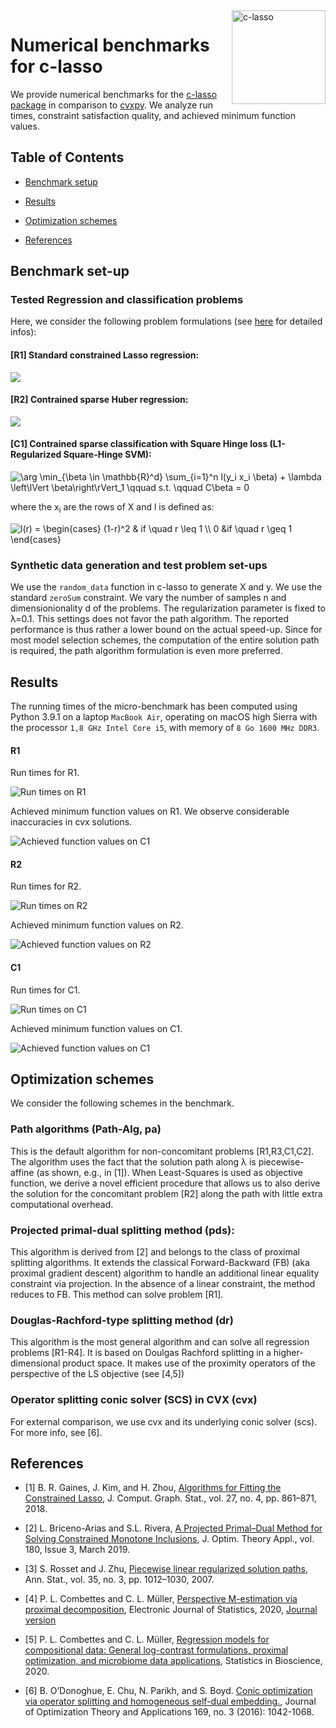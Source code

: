 <img src="https://i.imgur.com/2nGwlux.png" alt="c-lasso" height="150" align="right"/>

# Numerical benchmarks for c-lasso 

We provide numerical benchmarks for the [c-lasso package](https://c-lasso.readthedocs.io/en/latest/) in comparison to [cvxpy](https://www.cvxpy.org). 
We analyze run times, constraint satisfaction quality, and achieved minimum function values.


## Table of Contents

* [Benchmark setup](#installation)
* [Results](#getting-started)
* [Optimization schemes](#optimization-schemes)

* [References](#references)


##  Benchmark set-up

###  Tested Regression and classification problems

Here, we consider the following problem formulations (see [here](../README.md) for detailed infos):

#### [R1] Standard constrained Lasso regression:             

<img src="https://latex.codecogs.com/gif.latex?\arg\min_{\beta\in&space;R^d}&space;||&space;X\beta-y&space;||^2&space;&plus;&space;\lambda&space;||\beta||_1&space;\qquad\mbox{s.t.}\qquad&space;C\beta=0" />

#### [R2] Contrained sparse Huber regression:                   

<img src="https://latex.codecogs.com/gif.latex?\arg\min_{\beta\in&space;R^d}&space;h_{\rho}(X\beta-y&space;)&space;&plus;&space;\lambda&space;||\beta||_1&space;\qquad\mbox{s.t.}\qquad&space;C\beta=0" />

#### [C1] Contrained sparse classification with Square Hinge loss (L1-Regularized Square-Hinge SVM): 

<img src="https://latex.codecogs.com/gif.latex?\arg&space;\min_{\beta&space;\in&space;\mathbb{R}^d}&space;\sum_{i=1}^n&space;l(y_i&space;x_i^\top&space;\beta)&space;&plus;&space;\lambda&space;\left\lVert&space;\beta\right\rVert_1&space;\qquad&space;s.t.&space;\qquad&space;C\beta&space;=&space;0" title="\arg \min_{\beta \in \mathbb{R}^d} \sum_{i=1}^n l(y_i x_i \beta) + \lambda \left\lVert \beta\right\rVert_1 \qquad s.t. \qquad C\beta = 0" />

where the x<sub>i</sub> are the rows of X and l is defined as:

<img src="https://latex.codecogs.com/gif.latex?l(r)&space;=&space;\begin{cases}&space;(1-r)^2&space;&&space;if&space;\quad&space;r&space;\leq&space;1&space;\\&space;0&space;&if&space;\quad&space;r&space;\geq&space;1&space;\end{cases}" title="l(r) = \begin{cases} (1-r)^2 & if \quad r \leq 1 \\ 0 &if \quad r \geq 1 \end{cases}" />

###  Synthetic data generation and test problem set-ups 

We use the `random_data` function in c-lasso to generate X and y. We use the standard `zeroSum` constraint. We vary the number of samples n and dimensionionality d of the problems. The regularization parameter is fixed to &lambda;=0.1. This settings does not favor the path algorithm. The reported performance is thus rather a lower bound on the actual speed-up. Since for most model selection schemes, the computation of the entire solution path is required, the path algorithm formulation is even more preferred.  

## Results

The running times of the micro-benchmark has been computed using Python 3.9.1 on a laptop `MacBook Air`, operating on macOS high Sierra with the processor `1,8 GHz Intel Core i5`, with memory of `8 Go 1600 MHz DDR3`.

#### R1

Run times for R1. 

![Run times on R1](./output/bm-R1-times.png)

Achieved minimum function values on R1. We observe considerable inaccuracies in cvx solutions.

![Achieved function values on C1](./output/bm-R1-losses.png)


#### R2

Run times for R2. 

![Run times on R2](./output/bm-R2-times.png)

Achieved minimum function values on R2. 

![Achieved function values on R2](./output/bm-R2-losses.png)

#### C1

Run times for C1. 

![Run times on C1](./output/bm-C1-times.png)

Achieved minimum function values on C1. 

![Achieved function values on C1](./output/bm-C1-losses.png)



## Optimization schemes

We consider the following schemes in the benchmark.

### Path algorithms (Path-Alg, pa) 
This is the default algorithm for non-concomitant problems [R1,R3,C1,C2]. 
The algorithm uses the fact that the solution path along &lambda; is piecewise-
affine (as shown, e.g., in [1]). When Least-Squares is used as objective function,
we derive a novel efficient procedure that allows us to also derive the 
solution for the concomitant problem [R2] along the path with little extra computational overhead.

### Projected primal-dual splitting method (pds):
This algorithm is derived from [2] and belongs to the class of 
proximal splitting algorithms. It extends the classical Forward-Backward (FB) 
(aka proximal gradient descent) algorithm to handle an additional linear equality constraint
via projection. In the absence of a linear constraint, the method reduces to FB.
This method can solve problem [R1]. 

### Douglas-Rachford-type splitting method (dr)
This algorithm is the most general algorithm and can solve all regression problems 
[R1-R4]. It is based on Doulgas Rachford splitting in a higher-dimensional product space.
It makes use of the proximity operators of the perspective of the LS objective (see [4,5])


### Operator splitting conic solver (SCS) in CVX (cvx)
For external comparison, we use cvx and its underlying conic solver (scs). For more info, see [6].



## References 

* [1] B. R. Gaines, J. Kim, and H. Zhou, [Algorithms for Fitting the Constrained Lasso](https://www.tandfonline.com/doi/abs/10.1080/10618600.2018.1473777?journalCode=ucgs20), J. Comput. Graph. Stat., vol. 27, no. 4, pp. 861–871, 2018.

* [2] L. Briceno-Arias and S.L. Rivera, [A Projected Primal–Dual Method for Solving Constrained Monotone Inclusions](https://link.springer.com/article/10.1007/s10957-018-1430-2?shared-article-renderer), J. Optim. Theory Appl., vol. 180, Issue 3, March 2019.

* [3] S. Rosset and J. Zhu, [Piecewise linear regularized solution paths](https://projecteuclid.org/euclid.aos/1185303996), Ann. Stat., vol. 35, no. 3, pp. 1012–1030, 2007.

* [4] P. L. Combettes and C. L. Müller, [Perspective M-estimation via proximal decomposition](https://arxiv.org/abs/1805.06098), Electronic Journal of Statistics, 2020, [Journal version](https://projecteuclid.org/euclid.ejs/1578452535) 

* [5] P. L. Combettes and C. L. Müller, [Regression models for compositional data: General log-contrast formulations, proximal optimization, and microbiome data applications](https://arxiv.org/abs/1903.01050), Statistics in Bioscience, 2020.

* [6] B. O’Donoghue, E. Chu, N. Parikh, and S. Boyd. [Conic optimization via operator splitting and homogeneous self-dual embedding.](https://link.springer.com/article/10.1007/s10957-016-0892-3), Journal of Optimization Theory and Applications 169, no. 3 (2016): 1042-1068.


